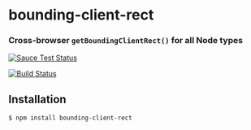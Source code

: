 bounding-client-rect
====================
### Cross-browser `getBoundingClientRect()` for all Node types

[![Sauce Test Status](https://saucelabs.com/browser-matrix/bounding-client-rect.svg)](https://saucelabs.com/u/bounding-client-rect)

[![Build Status](https://travis-ci.org/webmodules/bounding-client-rect.svg?branch=master)](https://travis-ci.org/webmodules/bounding-client-rect)


Installation
------------

``` bash
$ npm install bounding-client-rect
```
